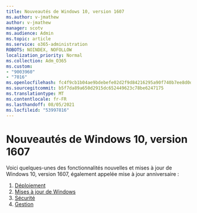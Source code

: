 ```yaml
---
title: Nouveautés de Windows 10, version 1607
ms.author: v-jmathew
author: v-jmathew
manager: scotv
ms.audience: Admin
ms.topic: article
ms.service: o365-administration
ROBOTS: NOINDEX, NOFOLLOW
localization_priority: Normal
ms.collection: Adm_O365
ms.custom:
- "9003960"
- "7016"
ms.openlocfilehash: fc4f9cb1b04ae9bdebefe02d2f9d84216295a90f740b7ee8d0d7e92e478f3357
ms.sourcegitcommit: b5f7da89a650d2915dc652449623c78be6247175
ms.translationtype: MT
ms.contentlocale: fr-FR
ms.lasthandoff: 08/05/2021
ms.locfileid: "53997816"
---
```

# <a name="whats-new-in-windows-10-version-1607"></a>Nouveautés de Windows 10, version 1607

Voici quelques-unes des fonctionnalités nouvelles et mises à jour de Windows 10, version 1607, également appelée mise à jour anniversaire :

1. [Déploiement](https://go.microsoft.com/fwlink/?linkid=2114462)
2. [Mises à jour de Windows](https://go.microsoft.com/fwlink/?linkid=2114463)
3. [Sécurité](https://go.microsoft.com/fwlink/?linkid=2114270)
4. [Gestion](https://go.microsoft.com/fwlink/?linkid=2114271)
